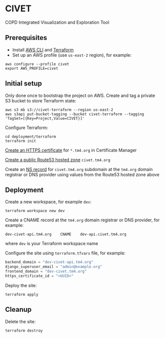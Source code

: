 # CIVET
COPD Integrated Visualization and Exploration Tool

## Prerequisites
* Install [AWS CLI](https://docs.aws.amazon.com/cli/latest/userguide/getting-started-install.html) and [Terraform](https://developer.hashicorp.com/terraform/downloads)
* Set up an AWS profile (use `us-east-2` region), for example:
```shell
aws configure --profile civet
export AWS_PROFILE=civet
```

## Initial setup
Only done once to bootstrap the project on AWS. Create and tag a private S3 bucket to store Terraform state:
```shell
aws s3 mb s3://civet-terraform --region us-east-2
aws s3api put-bucket-tagging --bucket civet-terraform --tagging 'TagSet=[{Key=Project,Value=CIVET}]'
```
Configure Terraform:
```shell
cd deployment/terraform
terraform init
```
[Create an HTTPS certificate](https://docs.aws.amazon.com/acm/latest/userguide/gs-acm-request-public.html) for `*.tm4.org` in Certificate Manager

[Create a public Route53 hosted zone](https://docs.aws.amazon.com/Route53/latest/DeveloperGuide/CreatingHostedZone.html) `civet.tm4.org`

Create an [NS record](https://www.cloudflare.com/learning/dns/dns-records/dns-ns-record/) for `civet.tm4.org` subdomain at the `tm4.org` domain registrar or DNS provider using values from the Route53 hosted zone above

## Deployment
Create a new workspace, for example `dev`:
```shell
terraform workspace new dev
```
Create a CNAME record at the `tm4.org` domain registrar or DNS provider, for example:
```
dev-civet-api.tm4.org    CNAME    dev-api.civet.tm4.org
```
where `dev` is your Terraform workspace name

Configure the site using `terraform.tfvars` file, for example:
```terraform
backend_domain = "dev-civet-api.tm4.org"
django_superuser_email = "admin@example.org"
frontend_domain = "dev-civet.tm4.org"
https_certificate_id = "<UUID>"
```
Deploy the site:
```shell
terraform apply
```

## Cleanup
Delete the site:
```shell
terraform destroy
```
